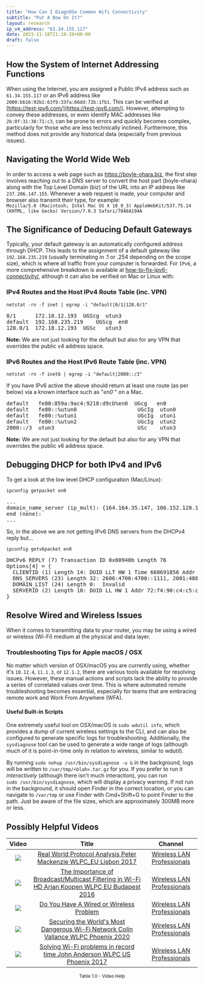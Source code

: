 ```yaml
---
title: "How Can I DiagnOSe Common Wifi Connectivity"
subtitle: "Put A Bow On It?"
layout: research
ip_v4_address: "61.34.155.117"
date: 2023-11-18T21:19:20+00:00
draft: false
---
```


## How the System of Internet Addressing Functions

When using the Internet, you are assigned a Public IPv4 address such as ```61.34.155.117``` or an IPv6 address like ```2000:bb16:92b1:63f9:33fa:66dd:72b:1fb1```. This can be verified at [https://test-ipv6.com/](https://test-ipv6.com/). However, attempting to convey these addresses, or even identify MAC addresses like ```2b:0f:31:38:71:c3```, can be prone to errors and quickly becomes complex, particularly for those who are less technically inclined. Furthermore, this method does not provide any historical data (especially from previous issues).
## Navigating the World Wide Web
In order to access a web page such as https://boyle-ohara.biz, the first step involves reaching out to a DNS server to convert the host part (boyle-ohara) along with the Top Level Domain (biz) of the URL into an IP address like ```237.206.147.155```. Whenever a web request is made, your computer and browser also transmit their type, for example: <br>```Mozilla/5.0 (Macintosh; Intel Mac OS X 10_9_3) AppleWebKit/537.75.14 (KHTML, like Gecko) Version/7.0.3 Safari/7046A194A```
## The Significance of Deducing Default Gateways
Typically, your default gateway is an automatically configured address through DHCP. This leads to the assignment of a default gateway like ```192.168.235.219``` (usually terminating in .1 or .254 depending on the scope size), which is where all traffic from your computer is forwarded. For ```IPv6```, a more comprehensive breakdown is available at [how-to-fix-ipv6-connectivity/](/blog/how-to-fix-ipv6-connectivity/), although it can also be verified on Mac or Linux with: <br>
### IPv4 Routes and the Host IPv4 Route Table (inc. VPN)
```netstat -rn -f inet | egrep -i "default|0/1|128.0/1"```

<pre>
0/1      172.18.12.193  UGScg  utun3
default  192.168.235.219    UGScg  en0
128.0/1  172.18.12.193  UGSc   utun3</pre>

**Note:** We are not just looking for the default but also for any VPN that overrides the public v4 address space.

### IPv6 Routes and the Host IPv6 Route Table (inc. VPN)
```netstat -rn -f inet6 | egrep -i "default|2000::/3"```

If you have IPv6 active the above should return at least one route (as per below) via a known interface such as "_en0_ " on a Mac. 

<pre>
default   fe80:859a:9ac4:9218:d9cb%en0  UGcg   en0
default   fe80::%utun0                   UGcIg  utun0
default   fe80::%utun1                   UGcIg  utun1
default   fe80::%utun2                   UGcIg  utun2
2000::/3  utun3                          USc    utun3</pre>

**Note:** We are not just looking for the default but also for any VPN that overrides the public v6 address space.
<br>

## Debugging DHCP for both IPv4 and IPv6

To get a look at the low level DHCP configuration (Mac/Linux): 

```ipconfig getpacket en0```

<pre>
...
domain_name_server (ip_mult): {164.164.35.147, 106.152.128.144}
end (none):
...</pre>

So, in the above we are not getting IPv6 DNS servers from the DHCPv4 reply but...

```ipconfig getv6packet en0```

<pre>
DHCPv6 REPLY (7) Transaction ID 0x80940b Length 76
Options[4] = {
  CLIENTID (1) Length 14: DUID LLT HW 1 Time 668691856 Addr 2b:0f:31:38:71:c3
  DNS_SERVERS (23) Length 32: 2606:4700:4700::1111, 2001:4860:4860::8844
  DOMAIN_LIST (24) Length 0:  Invalid
  SERVERID (2) Length 10: DUID LL HW 1 Addr 72:f4:90:c4:c5:c0
}</pre>




## Resolve Wired and Wireless Issues
When it comes to transmitting data to your router, you may be using a wired or wireless (Wi-Fi) medium at the physical and data layer. 
### Troubleshooting Tips for Apple macOS / OSX
No matter which version of OSX/macOS you are currently using, whether it's ```10.12.4```, ```11.1.3```, or ```12.1.2```, there are various tools available for resolving issues. However, these manual actions and scripts lack the ability to provide a series of correlated values over time. This is where automated remote troubleshooting becomes essential, especially for teams that are embracing remote work and Work From Anywhere (WFA).
#### Useful Built-in Scripts
One extremely useful tool on OSX/macOS is ```sudo wdutil info```, which provides a dump of current wireless settings to the CLI, and can also be configured to generate specific logs for troubleshooting. Additionally, the ```sysdiagnose``` tool can be used to generate a wide range of logs (although much of it is point-in-time only in relation to wireless, similar to wdutil).

By running ```sudo nohup /usr/bin/sysdiagnose -u &``` in the background, logs will be written to ```/var/tmp/<blah>.tar.gz``` for you. If you prefer to run it *interactively* (although there isn't much interaction), you can run<br>```sudo /usr/bin/sysdiagnose```, which will display a privacy warning. If not run in the background, it should open Finder in the correct location, or you can navigate to ```/var/tmp``` or use Finder with Cmd+Shift+G to point Finder to the path. Just be aware of the file sizes, which are approximately 300MB more or less.
## Possibly Helpful Videos

<link href="/plugins/lity/css/lity.min.css" rel="stylesheet">
<script src="/plugins/lity/js/lity.min.js"></script>
<div class="table1-start"></div>

|Video | Title | Channel |
| :---: | :---: | :---: |
|<a href="https://www.youtube.com/watch?v=npVezI4l7tA" data-lity><img src="https://i.ytimg.com/vi/npVezI4l7tA/default.jpg" class="img-fluid"></a>|<a href="https://www.youtube.com/watch?v=npVezI4l7tA" data-lity>Real World Protocol Analysis   Peter Mackenzie   WLPC_EU Lisbon 2017</a>|<a target="_blank" href="https://www.youtube.com/channel/UCIzBSS46vcqhwmBZ7ZpY-yg" >Wireless LAN Professionals</a>|
|<a href="https://www.youtube.com/watch?v=v8y-r9JBhmw" data-lity><img src="https://i.ytimg.com/vi/v8y-r9JBhmw/default.jpg" class="img-fluid"></a>|<a href="https://www.youtube.com/watch?v=v8y-r9JBhmw" data-lity>The Importance of Broadcast/Multicast Filtering in Wi-Fi HD   Arjan Koopen   WLPC EU Budapest 2016</a>|<a target="_blank" href="https://www.youtube.com/channel/UCIzBSS46vcqhwmBZ7ZpY-yg" >Wireless LAN Professionals</a>|
|<a href="https://www.youtube.com/watch?v=AJ29knJ5Rsk" data-lity><img src="https://i.ytimg.com/vi/AJ29knJ5Rsk/default.jpg" class="img-fluid"></a>|<a href="https://www.youtube.com/watch?v=AJ29knJ5Rsk" data-lity>Do You Have A Wired or Wireless Problem</a>|<a target="_blank" href="https://www.youtube.com/channel/UCIzBSS46vcqhwmBZ7ZpY-yg" >Wireless LAN Professionals</a>|
|<a href="https://www.youtube.com/watch?v=hZ2RBmOz8RE" data-lity><img src="https://i.ytimg.com/vi/hZ2RBmOz8RE/default.jpg" class="img-fluid"></a>|<a href="https://www.youtube.com/watch?v=hZ2RBmOz8RE" data-lity>Securing the World&#39;s Most Dangerous Wi-Fi Network   Colin Vallance   WLPC Phoenix 2020</a>|<a target="_blank" href="https://www.youtube.com/channel/UCIzBSS46vcqhwmBZ7ZpY-yg" >Wireless LAN Professionals</a>|
|<a href="https://www.youtube.com/watch?v=s0FBo08Sw4A" data-lity><img src="https://i.ytimg.com/vi/s0FBo08Sw4A/default.jpg" class="img-fluid"></a>|<a href="https://www.youtube.com/watch?v=s0FBo08Sw4A" data-lity>Solving Wi-Fi problems in record time   John Anderson   WLPC US Phoenix 2017</a>|<a target="_blank" href="https://www.youtube.com/channel/UCIzBSS46vcqhwmBZ7ZpY-yg" >Wireless LAN Professionals</a>|

<center><small>Table 1.0 - Video Help</small></center>
 <br>
<div class="table1-end"></div>
<script type="text/javascript">
(function() {
    $('div.table1-start').nextUntil('div.table1-end', 'table').addClass('table thead-dark table-striped table-responsive rounded').attr('id', 't1');
    $('#t1').find('thead').addClass('thead-dark');
})();
</script>
